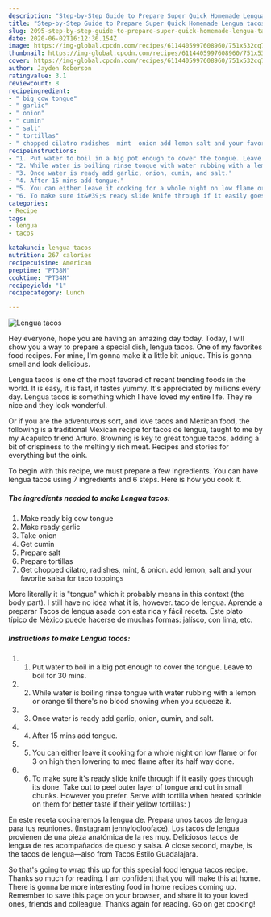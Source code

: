 ```yaml
---
description: "Step-by-Step Guide to Prepare Super Quick Homemade Lengua tacos"
title: "Step-by-Step Guide to Prepare Super Quick Homemade Lengua tacos"
slug: 2095-step-by-step-guide-to-prepare-super-quick-homemade-lengua-tacos
date: 2020-06-02T16:12:36.154Z
image: https://img-global.cpcdn.com/recipes/6114405997608960/751x532cq70/lengua-tacos-recipe-main-photo.jpg
thumbnail: https://img-global.cpcdn.com/recipes/6114405997608960/751x532cq70/lengua-tacos-recipe-main-photo.jpg
cover: https://img-global.cpcdn.com/recipes/6114405997608960/751x532cq70/lengua-tacos-recipe-main-photo.jpg
author: Jayden Roberson
ratingvalue: 3.1
reviewcount: 8
recipeingredient:
- " big cow tongue"
- " garlic"
- " onion"
- " cumin"
- " salt"
- " tortillas"
- " chopped cilatro radishes  mint  onion add lemon salt and your favorite salsa for taco toppings"
recipeinstructions:
- "1. Put water to boil in a big pot enough to cover the tongue. Leave to boil for 30 mins."
- "2. While water is boiling rinse tongue with water rubbing with a lemon or orange til there&#39;s no blood showing when you squeeze it."
- "3. Once water is ready add garlic, onion, cumin, and salt."
- "4. After 15 mins add tongue."
- "5. You can either leave it cooking for a whole night on low flame or for 3 on high then lowering to med flame after its half way done."
- "6. To make sure it&#39;s ready slide knife through if it easily goes through its done. Take out to peel outer layer of tongue and cut in small chunks. However you prefer. Serve with tortilla when heated sprinkle on them for better taste if their yellow tortillas: )"
categories:
- Recipe
tags:
- lengua
- tacos

katakunci: lengua tacos 
nutrition: 267 calories
recipecuisine: American
preptime: "PT38M"
cooktime: "PT34M"
recipeyield: "1"
recipecategory: Lunch

---
```



![Lengua tacos](https://img-global.cpcdn.com/recipes/6114405997608960/751x532cq70/lengua-tacos-recipe-main-photo.jpg)

Hey everyone, hope you are having an amazing day today. Today, I will show you a way to prepare a special dish, lengua tacos. One of my favorites food recipes. For mine, I'm gonna make it a little bit unique. This is gonna smell and look delicious.

Lengua tacos is one of the most favored of recent trending foods in the world. It is easy, it is fast, it tastes yummy. It's appreciated by millions every day. Lengua tacos is something which I have loved my entire life. They're nice and they look wonderful.

Or if you are the adventurous sort, and love tacos and Mexican food, the following is a traditional Mexican recipe for tacos de lengua, taught to me by my Acapulco friend Arturo. Browning is key to great tongue tacos, adding a bit of crispiness to the meltingly rich meat. Recipes and stories for everything but the oink.


To begin with this recipe, we must prepare a few ingredients. You can have lengua tacos using 7 ingredients and 6 steps. Here is how you cook it.

<!--inarticleads1-->

##### The ingredients needed to make Lengua tacos:

1. Make ready  big cow tongue
1. Make ready  garlic
1. Take  onion
1. Get  cumin
1. Prepare  salt
1. Prepare  tortillas
1. Get  chopped cilatro, radishes,  mint, &amp; onion. add lemon, salt and your favorite salsa for taco toppings


More literally it is &#34;tongue&#34; which it probably means in this context (the body part). I still have no idea what it is, however. taco de lengua. Aprende a preparar Tacos de lengua asada con esta rica y fácil receta. Este plato típico de Mèxico puede hacerse de muchas formas: jalísco, con lima, etc. 

<!--inarticleads2-->

##### Instructions to make Lengua tacos:

1. 1. Put water to boil in a big pot enough to cover the tongue. Leave to boil for 30 mins.
1. 2. While water is boiling rinse tongue with water rubbing with a lemon or orange til there&#39;s no blood showing when you squeeze it.
1. 3. Once water is ready add garlic, onion, cumin, and salt.
1. 4. After 15 mins add tongue.
1. 5. You can either leave it cooking for a whole night on low flame or for 3 on high then lowering to med flame after its half way done.
1. 6. To make sure it&#39;s ready slide knife through if it easily goes through its done. Take out to peel outer layer of tongue and cut in small chunks. However you prefer. Serve with tortilla when heated sprinkle on them for better taste if their yellow tortillas: )


En este receta cocinaremos la lengua de. Prepara unos tacos de lengua para tus reuniones. (Instagram jennyloolooface). Los tacos de lengua provienen de una pieza anatómica de la res muy. Deliciosos tacos de lengua de res acompañados de queso y salsa. A close second, maybe, is the tacos de lengua—also from Tacos Estilo Guadalajara. 

So that's going to wrap this up for this special food lengua tacos recipe. Thanks so much for reading. I am confident that you will make this at home. There is gonna be more interesting food in home recipes coming up. Remember to save this page on your browser, and share it to your loved ones, friends and colleague. Thanks again for reading. Go on get cooking!
